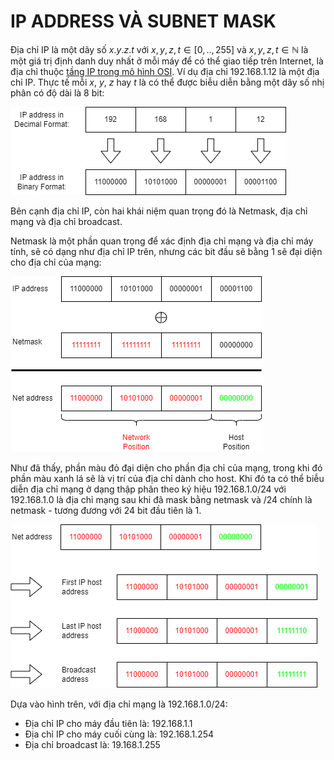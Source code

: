 # IP ADDRESS VÀ SUBNET MASK

Địa chỉ IP là một dãy số $x.y.z.t$ với $x , y, z, t \in [0,..,255]$ và $x, y, z, t \in \mathbb{N}$ là một giá trị định danh duy nhất ở mỗi máy để có thể giao tiếp trên Internet, là địa chỉ thuộc [tầng IP trong mô hình OSI](/network_engineer_dream/2_OSI_model_and_Protocol/index.md). Ví dụ địa chỉ 192.168.1.12 là một địa chỉ IP. Thực tế mỗi $x$, $y$, $z$ hay $t$ là có thể được biễu diễn bằng một dãy số nhị phân có độ dài là 8 bit:

![Decical to Binary](/network_engineer_dream/4_1_IPaddress_Netmask/ip_address.png)

Bên cạnh địa chỉ IP, còn hai khái niệm quan trọng đó là Netmask, địa chỉ mạng và địa chỉ broadcast.

Netmask là một phần quan trọng để xác định địa chỉ mạng và địa chỉ máy tính, sẽ có dạng như địa chỉ IP trên, nhưng các bit đầu sẽ bằng 1 sẽ đại diện cho địa chỉ của mạng:

![Netmask](/network_engineer_dream/4_1_IPaddress_Netmask/netmask_network_address.png)

Như đã thấy, phần màu đỏ đại diện cho phần địa chỉ của mạng, trong khi đó phần màu xanh lá sẽ là vị trí của địa chỉ dành cho host. Khi đó ta có thể biễu diễn địa chỉ mạng ở dạng thập phân theo ký hiệu 192.168.1.0/24 với 192.168.1.0 là địa chỉ mạng sau khi đã mask bằng netmask và /24 chính là netmask - tương đương với 24 bit đầu tiên là 1.

![host_and_broadcast_addr](/network_engineer_dream/4_1_IPaddress_Netmask/host_broadcast.png)

Dựa vào hình trên, với địa chỉ mạng là 192.168.1.0/24:

- Địa chỉ IP cho máy đầu tiên là: 192.168.1.1
- Địa chỉ IP cho máy cuối cùng là: 192.168.1.254
- Địa chỉ broadcast là: 19.168.1.255
